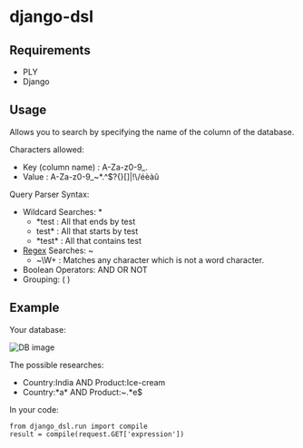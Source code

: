 # django-dsl

## Requirements
- PLY
- Django

## Usage

Allows you to search by specifying the name of the column of the database.

Characters allowed:
- Key (column name) : A-Za-z0-9\_\.
- Value : A-Za-z0-9\_\~\*\.\^\$\?\{\}\[\]\|\!\\\/éèàû

Query Parser Syntax:
- Wildcard Searches: *
  - *test : All that ends by test
  - test* : All that starts by test
  - *test\* : All that contains test
- [Regex](https://docs.python.org/3/library/re.html) Searches: ~ 
  - ~\W+ : Matches any character which is not a word character.
- Boolean Operators: AND OR NOT
- Grouping: ( )

## Example

Your database:

![DB image](https://raw.githubusercontent.com/treussart/django-dsl/master/example-db.png)

The possible researches:
- Country:India AND Product:Ice-cream
- Country:\*a* AND Product:~.*e$


In your code:
```
from django_dsl.run import compile
result = compile(request.GET['expression'])
```
